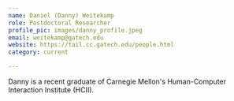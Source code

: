 ```yaml
---
name: Daniel (Danny) Weitekamp
role: Postdoctoral Researcher 
profile_pic: images/danny_profile.jpeg
email: weitekamp@gatech.edu
website: https://tail.cc.gatech.edu/people.html
category: current

---
```


Danny is a recent graduate of Carnegie Mellon's Human-Computer Interaction Institute (HCII).
